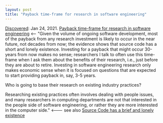 ```yaml
---
layout: post
title: "Payback time-frame for research in software engineering"
---
```

[Discovered](http://rolandtanglao.com/2020/07/29/p1-blogthis-checkvist-list-links-to-blog/): Jan 24, 2021. [Payback time-frame for research in software engineering](http://shape-of-code.coding-guidelines.com/2021/01/24/payback-time-frame-for-research-in-software-engineering/) <-- "Given the volume of ongoing software development, most of the payback from any research investment is likely to occur in the near future, not decades from now; the evidence shows that source code has a short and lonely existence. Investing for a payback that might occur 30-years from now makes no sense; researchers I talk to often use this time-frame when I ask them about the benefits of their research, i.e., just before they are about to retire. Investing in software engineering research only makes economic sense when it is focused on questions that are expected to start providing payback in, say, 3-5 years.

Who is going to base their research on existing industry practices?

Researching existing practices often involves dealing with people issues, and many researchers in computing departments are not that interested in the people side of software engineering, or rather they are more interested in the computer side." <--- see also [Source Code has a brief and lonely existence](http://shape-of-code.coding-guidelines.com/2020/02/07/source-code-has-a-brief-and-lonely-existence/)
